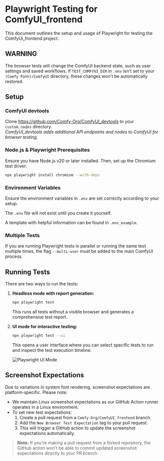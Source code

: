 # Playwright Testing for ComfyUI_frontend

This document outlines the setup and usage of Playwright for testing the ComfyUI_frontend project.

## WARNING

The browser tests will change the ComfyUI backend state, such as user settings and saved workflows.
If `TEST_COMFYUI_DIR` in `.env` isn't set to your `(Comfy Path)/ComfyUI` directory, these changes won't be automatically restored.

## Setup

### ComfyUI devtools
Clone <https://github.com/Comfy-Org/ComfyUI_devtools> to your `custom_nodes` directory.  
_ComfyUI_devtools adds additional API endpoints and nodes to ComfyUI for browser testing._

### Node.js & Playwright Prerequisites
Ensure you have Node.js v20 or later installed. Then, set up the Chromium test driver:
```bash
npx playwright install chromium --with-deps
```

### Environment Variables
Ensure the environment variables in `.env` are set correctly according to your setup. 

The `.env` file will not exist until you create it yourself.

A template with helpful information can be found in `.env_example`.

### Multiple Tests
If you are running Playwright tests in parallel or running the same test multiple times, the flag `--multi-user` must be added to the main ComfyUI process.

## Running Tests

There are two ways to run the tests:

1. **Headless mode with report generation:**
   ```bash
   npx playwright test
   ```
   This runs all tests without a visible browser and generates a comprehensive test report.

2. **UI mode for interactive testing:**
   ```bash
   npx playwright test --ui
   ```
   This opens a user interface where you can select specific tests to run and inspect the test execution timeline.

   ![Playwright UI Mode](https://github.com/user-attachments/assets/6a1ebef0-90eb-4157-8694-f5ee94d03755)

## Screenshot Expectations

Due to variations in system font rendering, screenshot expectations are platform-specific. Please note:

- We maintain Linux screenshot expectations as our GitHub Action runner operates in a Linux environment.
- To set new test expectations:
  1. Create a pull request from a `Comfy-Org/ComfyUI_frontend` branch.
  2. Add the `New Browser Test Expectation` tag to your pull request.
  3. This will trigger a GitHub action to update the screenshot expectations automatically.

> **Note:** If you're making a pull request from a forked repository, the GitHub action won't be able to commit updated screenshot expectations directly to your PR branch.
